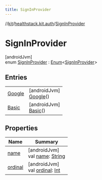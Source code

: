 ```yaml
---
title: SignInProvider
---
```

//[kit](../../../index.html)/[healthstack.kit.auth](../index.html)/[SignInProvider](index.html)



# SignInProvider



[androidJvm]\
enum [SignInProvider](index.html) : [Enum](https://kotlinlang.org/api/latest/jvm/stdlib/kotlin/-enum/index.html)&lt;[SignInProvider](index.html)&gt;



## Entries


| | |
|---|---|
| [Google](-google/index.html) | [androidJvm]<br>[Google](-google/index.html)() |
| [Basic](-basic/index.html) | [androidJvm]<br>[Basic](-basic/index.html)() |


## Properties


| Name | Summary |
|---|---|
| [name](../../healthstack.kit.ui/-button-shape/-s-q-u-a-r-e/index.html#-372974862%2FProperties%2F-106109196) | [androidJvm]<br>val [name](../../healthstack.kit.ui/-button-shape/-s-q-u-a-r-e/index.html#-372974862%2FProperties%2F-106109196): [String](https://kotlinlang.org/api/latest/jvm/stdlib/kotlin/-string/index.html) |
| [ordinal](../../healthstack.kit.ui/-button-shape/-s-q-u-a-r-e/index.html#-739389684%2FProperties%2F-106109196) | [androidJvm]<br>val [ordinal](../../healthstack.kit.ui/-button-shape/-s-q-u-a-r-e/index.html#-739389684%2FProperties%2F-106109196): [Int](https://kotlinlang.org/api/latest/jvm/stdlib/kotlin/-int/index.html) |

